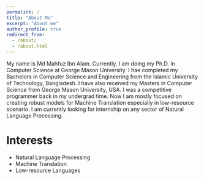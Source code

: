 ```yaml
---
permalink: /
title: "About Me"
excerpt: "About me"
author_profile: true
redirect_from: 
  - /about/
  - /about.html
---
```


My name is Md Mahfuz Ibn Alam. Currently, I am doing my Ph.D. in Computer Science at George Mason University. I hae completed my Bachelors in Computer Science and Engineering from the Islamic University of Technology, Bangladesh. I have also received my Masters in Computer Science from George Mason University, USA. I was a competitive programmer back in my undergrad time. Now I am mostly focused on creating robust models for Machine Translation especially in low-resource scenario. I am currently looking for internship on any sector of Natural Language Processing.


Interests
======
* Natural Language Processing
* Machine Translation
* Low-resource Languages

